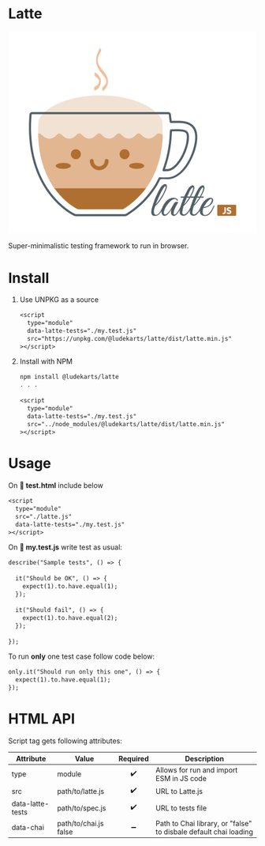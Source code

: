 # Latte

![latte.js-logo](./assets/latte.svg)

Super-minimalistic testing framework to run in browser.

# Install

1. Use UNPKG as a source
   ```
   <script
     type="module"
     data-latte-tests="./my.test.js"
     src="https://unpkg.com/@ludekarts/latte/dist/latte.min.js"
   ></script>
   ```
1. Install with NPM

   ```
   npm install @ludekarts/latte
   . . .

   <script
     type="module"
     data-latte-tests="./my.test.js"
     src="../node_modules/@ludekarts/latte/dist/latte.min.js"
   ></script>
   ```

# Usage

On **📝 test.html** include below

```
<script
  type="module"
  src="./latte.js"
  data-latte-tests="./my.test.js"
></script>
```

On **📝 my.test.js** write test as usual:

```
describe("Sample tests", () => {

  it("Should be OK", () => {
    expect(1).to.have.equal(1);
  });

  it("Should fail", () => {
    expect(1).to.have.equal(2);
  });

});
```

To run **only** one test case follow code below:

```
only.it("Should run only this one", () => {
  expect(1).to.have.equal(1);
});
```

# HTML API

Script tag gets following attributes:

| Attribute        | Value                 | Required | Description                                                      |
| ---------------- | --------------------- | :------: | ---------------------------------------------------------------- |
| type             | module                |    ✔️    | Allows for run and import ESM in JS code                         |
| src              | path/to/latte.js      |    ✔️    | URL to Latte.js                                                  |
| data-latte-tests | path/to/spec.js       |    ✔️    | URL to tests file                                                |
| data-chai        | path/to/chai.js false |    ➖    | Path to Chai library, or "false" to disbale default chai loading |
